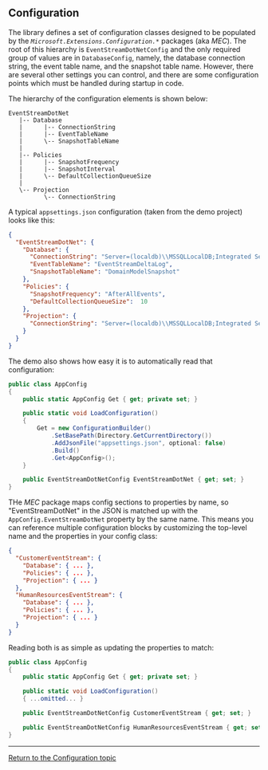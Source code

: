 ## Configuration

The library defines a set of configuration classes designed to be populated by the _`Microsoft.Extensions.Configuration.*`_ packages (aka _MEC_). The root of this hierarchy is `EventStreamDotNetConfig` and the only required group of values are in `DatabaseConfig`, namely, the database connection string, the event table name, and the snapshot table name. However, there are several other settings you can control, and there are some configuration points which must be handled during startup in code.

The hierarchy of the configuration elements is shown below:

```
EventStreamDotNet
   |-- Database
   |      |-- ConnectionString
   |      |-- EventTableName
   |      \-- SnapshotTableName
   |
   |-- Policies
   |      |-- SnapshotFrequency
   |      |-- SnapshotInterval
   |      \-- DefaultCollectionQueueSize
   |
   \-- Projection
          \-- ConnectionString
```

A typical `appsettings.json` configuration (taken from the demo project) looks like this:

```json
{
  "EventStreamDotNet": {
    "Database": {
      "ConnectionString": "Server=(localdb)\\MSSQLLocalDB;Integrated Security=true;Database=EventStreamDotNet",
      "EventTableName": "EventStreamDeltaLog",
      "SnapshotTableName": "DomainModelSnapshot"
    },
    "Policies": {
      "SnapshotFrequency": "AfterAllEvents",
      "DefaultCollectionQueueSize":  10
    },
    "Projection": {
      "ConnectionString": "Server=(localdb)\\MSSQLLocalDB;Integrated Security=true;Database=EventStreamDotNet"
    }
  }
}
```

The demo also shows how easy it is to automatically read that configuration:

```csharp
public class AppConfig
{
    public static AppConfig Get { get; private set; }

    public static void LoadConfiguration()
    {
        Get = new ConfigurationBuilder()
            .SetBasePath(Directory.GetCurrentDirectory())
            .AddJsonFile("appsettings.json", optional: false)
            .Build()
            .Get<AppConfig>(); 
    }

    public EventStreamDotNetConfig EventStreamDotNet { get; set; }
}
```

THe _MEC_ package maps config sections to properties by name, so "EventStreamDotNet" in the JSON is matched up with the `AppConfig.EventStreamDotNet` property by the same name. This means you can reference multiple configuration blocks by customizing the top-level name and the properties in your config class:

```json
{
  "CustomerEventStream": {
    "Database": { ... },
    "Policies": { ... },
    "Projection": { ... }
  },
  "HumanResourcesEventStream": {
    "Database": { ... },
    "Policies": { ... },
    "Projection": { ... }
  }
}
```

Reading both is as simple as updating the properties to match:

```csharp
public class AppConfig
{
    public static AppConfig Get { get; private set; }

    public static void LoadConfiguration()
    { ...omitted... }

    public EventStreamDotNetConfig CustomerEventStream { get; set; }

    public EventStreamDotNetConfig HumanResourcesEventStream { get; set; }
}
```

---

[Return to the Configuration topic](configuration.md)
